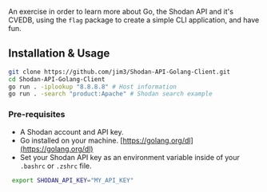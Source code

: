 An exercise in order to learn more about Go, the Shodan API and it's CVEDB, using the `flag` package to create a simple CLI application, and have fun.

## Installation & Usage
```bash
git clone https://github.com/jim3/Shodan-API-Golang-Client.git
cd Shodan-API-Golang-Client
go run . -iplookup "8.8.8.8" # Host information
go run . -search "product:Apache" # Shodan search example
```

### Pre-requisites
- A Shodan account and API key.
- Go installed on your machine. [https://golang.org/dl](https://golang.org/dl)
- Set your Shodan API key as an environment variable inside of your `.bashrc` or `.zshrc` file.
```bash
 export SHODAN_API_KEY="MY_API_KEY"
```
